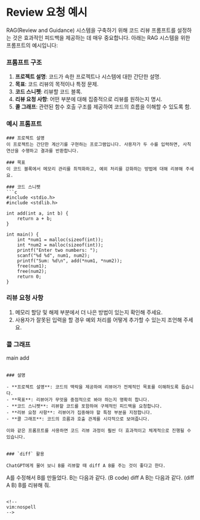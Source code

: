 # Review 요청 예시

RAG(Review and Guidance) 시스템을 구축하기 위해 코드 리뷰 프롬프트를 설정하는 것은 효과적인 피드백을 제공하는 데 매우 중요합니다. 아래는 RAG 시스템을 위한 프롬프트의 예시입니다:

### 프롬프트 구조

1. **프로젝트 설명**: 코드가 속한 프로젝트나 시스템에 대한 간단한 설명.
2. **목표**: 코드 리뷰의 목적이나 특정 문제.
3. **코드 스니펫**: 리뷰할 코드 블록.
4. **리뷰 요청 사항**: 어떤 부분에 대해 집중적으로 리뷰를 원하는지 명시.
5. **콜 그래프**: 관련된 함수 호출 구조를 제공하여 코드의 흐름을 이해할 수 있도록 함.

### 예시 프롬프트

```
### 프로젝트 설명
이 프로젝트는 간단한 계산기를 구현하는 프로그램입니다. 사용자가 두 수를 입력하면, 사칙 연산을 수행하고 결과를 반환합니다.

### 목표
이 코드 블록에서 메모리 관리를 최적화하고, 예외 처리를 강화하는 방법에 대해 리뷰해 주세요.

### 코드 스니펫
```c
#include <stdio.h>
#include <stdlib.h>

int add(int a, int b) {
    return a + b;
}

int main() {
    int *num1 = malloc(sizeof(int));
    int *num2 = malloc(sizeof(int));
    printf("Enter two numbers: ");
    scanf("%d %d", num1, num2);
    printf("Sum: %d\n", add(*num1, *num2));
    free(num1);
    free(num2);
    return 0;
}
```

### 리뷰 요청 사항
1. 메모리 할당 및 해제 부분에서 더 나은 방법이 있는지 확인해 주세요.
2. 사용자가 잘못된 입력을 할 경우 예외 처리를 어떻게 추가할 수 있는지 조언해 주세요.

### 콜 그래프
main
    add
```

### 설명

- **프로젝트 설명**: 코드의 맥락을 제공하여 리뷰어가 전체적인 목표를 이해하도록 돕습니다.
- **목표**: 리뷰어가 무엇을 중점적으로 봐야 하는지 명확히 합니다.
- **코드 스니펫**: 리뷰할 코드를 포함하여 구체적인 피드백을 요청합니다.
- **리뷰 요청 사항**: 리뷰어가 집중해야 할 특정 부분을 지정합니다.
- **콜 그래프**: 코드의 흐름과 호출 관계를 시각적으로 보여줍니다.

이와 같은 프롬프트를 사용하면 코드 리뷰 과정이 훨씬 더 효과적이고 체계적으로 진행될 수 있습니다.


### `diff` 활용

ChatGPT에게 물어 보니 B를 리뷰할 때 diff A B를 주는 것이 좋다고 한다.

```
A를 수정해서 B를 만들었다. B는 다음과 같다.
(B code)
diff A B는 다음과 같다.
(diff A B)
B를 리뷰해 줘.
```

<!--
vim:nospell
-->
